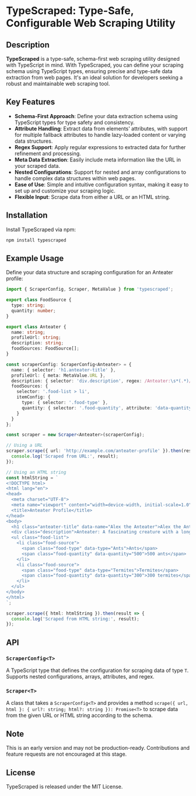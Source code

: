 # TypeScraped: Type-Safe, Configurable Web Scraping Utility

## Description

**TypeScraped** is a type-safe, schema-first web scraping utility designed with TypeScript in mind. With TypeScraped, you can define your scraping schema using TypeScript types, ensuring precise and type-safe data extraction from web pages. It's an ideal solution for developers seeking a robust and maintainable web scraping tool.

## Key Features

- **Schema-First Approach**: Define your data extraction schema using TypeScript types for type safety and consistency.
- **Attribute Handling**: Extract data from elements' attributes, with support for multiple fallback attributes to handle lazy-loaded content or varying data structures.
- **Regex Support**: Apply regular expressions to extracted data for further refinement and processing.
- **Meta Data Extraction**: Easily include meta information like the URL in your scraped data.
- **Nested Configurations**: Support for nested and array configurations to handle complex data structures within web pages.
- **Ease of Use**: Simple and intuitive configuration syntax, making it easy to set up and customize your scraping logic.
- **Flexible Input**: Scrape data from either a URL or an HTML string.

## Installation

Install TypeScraped via npm:

```bash
npm install typescraped
```

## Example Usage

Define your data structure and scraping configuration for an Anteater profile:

```typescript
import { ScraperConfig, Scraper, MetaValue } from 'typescraped';

export class FoodSource {
  type: string;
  quantity: number;
}

export class Anteater {
  name: string;
  profileUrl: string;
  description: string;
  foodSources: FoodSource[];
}

const scraperConfig: ScraperConfig<Anteater> = {
  name: { selector: 'h1.anteater-title' },
  profileUrl: { meta: MetaValue.URL },
  description: { selector: 'div.description', regex: /Anteater:\s*(.*)/ },
  foodSources: {
    selector: '.food-list > li',
    itemConfig: {
      type: { selector: '.food-type' },
      quantity: { selector: '.food-quantity', attribute: 'data-quantity', regex: /(\d+)/ }
    }
  }
};

const scraper = new Scraper<Anteater>(scraperConfig);

// Using a URL
scraper.scrape({ url: 'http://example.com/anteater-profile' }).then(result => {
  console.log('Scraped from URL:', result);
});

// Using an HTML string
const htmlString = `
<!DOCTYPE html>
<html lang="en">
<head>
  <meta charset="UTF-8">
  <meta name="viewport" content="width=device-width, initial-scale=1.0">
  <title>Anteater Profile</title>
</head>
<body>
  <h1 class="anteater-title" data-name="Alex the Anteater">Alex the Anteater</h1>
  <div class="description">Anteater: A fascinating creature with a long snout and tongue.</div>
  <ul class="food-list">
    <li class="food-source">
      <span class="food-type" data-type="Ants">Ants</span>
      <span class="food-quantity" data-quantity="500">500 ants</span>
    </li>
    <li class="food-source">
      <span class="food-type" data-type="Termites">Termites</span>
      <span class="food-quantity" data-quantity="300">300 termites</span>
    </li>
  </ul>
</body>
</html>
`;

scraper.scrape({ html: htmlString }).then(result => {
  console.log('Scraped from HTML string:', result);
});
```

## API

### `ScraperConfig<T>`

A TypeScript type that defines the configuration for scraping data of type `T`. Supports nested configurations, arrays, attributes, and regex.

### `Scraper<T>`

A class that takes a `ScraperConfig<T>` and provides a method `scrape({ url, html }: { url?: string; html?: string }): Promise<T>` to scrape data from the given URL or HTML string according to the schema.

## Note

This is an early version and may not be production-ready. Contributions and feature requests are not encouraged at this stage.

## License

TypeScraped is released under the MIT License.